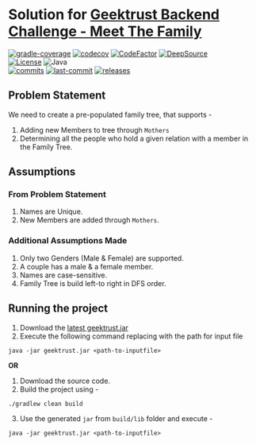 # Solution for [Geektrust Backend Challenge - Meet The Family](https://www.geektrust.in/coding-problem/backend/family)

[![gradle-coverage](https://github.com/vaidic/geektrust-challenge-meet-the-family/actions/workflows/gradle-coverage.yml/badge.svg)](https://github.com/Vaidic/geektrust-challenge-meet-the-family/actions/workflows/gradle-coverage.yml)
[![codecov](https://codecov.io/gh/Vaidic/geektrust-challenge-meet-the-family/branch/main/graph/badge.svg?token=JG7TPKWSQF)](https://codecov.io/gh/Vaidic/geektrust-challenge-meet-the-family)
[![CodeFactor](https://www.codefactor.io/repository/github/vaidic/geektrust-challenge-meet-the-family/badge/main)](https://www.codefactor.io/repository/github/vaidic/geektrust-challenge-meet-the-family/overview/main)
[![DeepSource](https://deepsource.io/gh/Vaidic/geektrust-challenge-meet-the-family.svg/?label=active+issues&show_trend=true&token=Dfz5PcRjXpGyTVzeQEAaW5DI)](https://deepsource.io/gh/Vaidic/geektrust-challenge-meet-the-family/?ref=repository-badge) \
[![License](https://img.shields.io/github/license/Vaidic/geektrust-challenge-meet-the-family?style=plastic)](LICENSE)
![Java](https://img.shields.io/badge/OpenJDK-11-red) \
[![commits](https://badgen.net/github/commits/vaidic/geektrust-challenge-meet-the-family/main)](https://github.com/Vaidic/geektrust-challenge-meet-the-family/commits/main)
[![last-commit](https://badgen.net/github/last-commit/vaidic/geektrust-challenge-meet-the-family/main)](https://github.com/Vaidic/geektrust-challenge-meet-the-family/commits/main)
[![releases](https://badgen.net/github/release/Vaidic/geektrust-challenge-meet-the-family)](https://github.com/Vaidic/geektrust-challenge-meet-the-family/releases)

## Problem Statement

We need to create a pre-populated family tree, that supports -

1. Adding new Members to tree through `Mothers`
2. Determining all the people who hold a given relation with a member in the Family Tree.

## Assumptions

### From Problem Statement

1. Names are Unique.
2. New Members are added through `Mothers`.

### Additional Assumptions Made

1. Only two Genders (Male & Female) are supported.
2. A couple has a male & a female member.
3. Names are case-sensitive.
4. Family Tree is build left-to right in DFS order.

## Running the project

1. Download the [latest geektrust.jar]()
2. Execute the following command replacing _<path-to-inputfile>_ with the path for input file

```shell
java -jar geektrust.jar <path-to-inputfile>
```

**OR**

1. Download the source code.
2. Build the project using -

```shell
./gradlew clean build
```

3. Use the generated `jar` from `build/lib` folder and execute -

```shell
java -jar geektrust.jar <path-to-inputfile>
```


